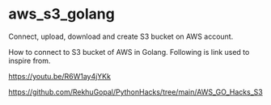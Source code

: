 # aws_s3_golang
Connect, upload, download and create S3 bucket on AWS account. 

How to connect to S3 bucket of AWS in Golang. Following is link used to inspire from. 

https://youtu.be/R6W1ay4jYKk

https://github.com/RekhuGopal/PythonHacks/tree/main/AWS_GO_Hacks_S3
